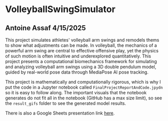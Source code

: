 # VolleyballSwingSimulator
## Antoine Assaf 4/15/2025

This project simulates athletes' volleyball arm swings and remodels thems to show what adjustments can be made. In volleyball, the mechanics of a powerful arm swing are central to effective offensive play, yet the physics of such motion is often intuitive and underexplored quantitatively. This project presents a computational biomechanics framework for simulating and analyzing volleyball arm swings using a 3D double pendulum model, guided by real-world pose data through MediaPose AI pose tracking.

This project is mathematically and computationally rigorous, which is why I put the code in a Jupyter notebook called `FinalProjectReportAndCode.jpydn` so it is easy to follow along. The important visuals that the notebook generates do not fit all in the notebook (GitHub has a max size limit), so see the `result_gifs` folder to see the generated model results.

There is also a Google Sheets presentation link [here](https://docs.google.com/presentation/d/1ngkEj570Q9AR_ioHgSVsZ9D1tItXbXuEXXEPR8DTSe4/edit?usp=sharing).